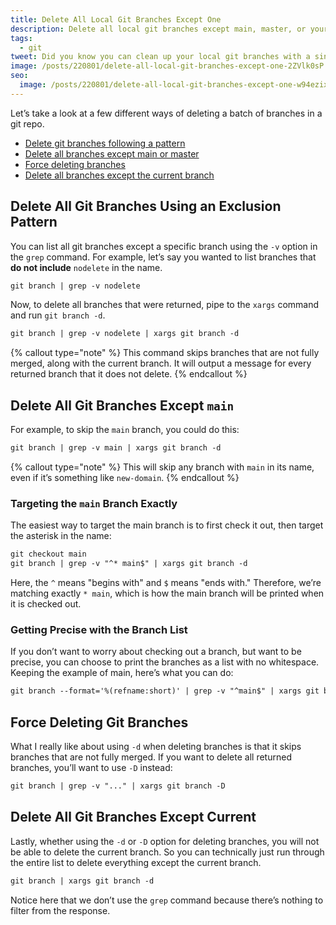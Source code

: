 ```yaml
---
title: Delete All Local Git Branches Except One
description: Delete all local git branches except main, master, or your current branch.
tags:
  - git
tweet: Did you know you can clean up your local git branches with a single command?
image: /posts/220801/delete-all-local-git-branches-except-one-2ZVlk0sP.png
seo:
  image: /posts/220801/delete-all-local-git-branches-except-one-w94ezixT--meta.png
---
```


Let’s take a look at a few different ways of deleting a batch of branches in a git repo.

- [Delete git branches following a pattern](#delete-all-git-branches-using-an-exclusion-pattern)
- [Delete all branches except main or master](#delete-all-git-branches-except-main)
- [Force deleting branches](#force-deleting-git-branches)
- [Delete all branches except the current branch](#delete-all-git-branches-except-current)

## Delete All Git Branches Using an Exclusion Pattern

You can list all git branches except a specific branch using the `-v` option in the `grep` command. For example, let’s say you wanted to list branches that **do not include** `nodelete` in the name.

```txt
git branch | grep -v nodelete
```

Now, to delete all branches that were returned, pipe to the `xargs` command and run `git branch -d`.

```txt
git branch | grep -v nodelete | xargs git branch -d
```

{% callout type="note" %}
This command skips branches that are not fully merged, along with the current branch. It will output a message for every returned branch that it does not delete.
{% endcallout %}

## Delete All Git Branches Except `main`

For example, to skip the `main` branch, you could do this:

```txt
git branch | grep -v main | xargs git branch -d
```

{% callout type="note" %}
This will skip any branch with `main` in its name, even if it’s something like `new-domain`.
{% endcallout %}

### Targeting the `main` Branch Exactly

The easiest way to target the main branch is to first check it out, then target the asterisk in the name:

```txt
git checkout main
git branch | grep -v "^* main$" | xargs git branch -d
```

Here, the `^` means "begins with" and `$` means "ends with." Therefore, we’re matching exactly `* main`, which is how the main branch will be printed when it is checked out.

### Getting Precise with the Branch List

If you don’t want to worry about checking out a branch, but want to be precise, you can choose to print the branches as a list with no whitespace. Keeping the example of main, here’s what you can do:

```txt
git branch --format='%(refname:short)' | grep -v "^main$" | xargs git branch -d
```

## Force Deleting Git Branches

What I really like about using `-d` when deleting branches is that it skips branches that are not fully merged. If you want to delete all returned branches, you’ll want to use `-D` instead:

```txt
git branch | grep -v "..." | xargs git branch -D
```

## Delete All Git Branches Except Current

Lastly, whether using the `-d` or `-D` option for deleting branches, you will not be able to delete the current branch. So you can technically just run through the entire list to delete everything except the current branch.

```txt
git branch | xargs git branch -d
```

Notice here that we don’t use the `grep` command because there’s nothing to filter from the response.
